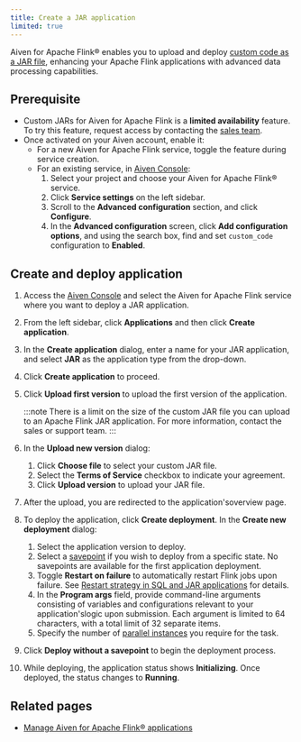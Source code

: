 ```yaml
---
title: Create a JAR application
limited: true
---
```


Aiven for Apache Flink® enables you to upload and deploy [custom code as a JAR file](/docs/products/flink/concepts/custom-jars), enhancing your Apache Flink applications with advanced data processing capabilities.

## Prerequisite

- Custom JARs for Aiven for Apache Flink is a **limited availability** feature.
  To try this feature, request access by contacting the [sales team](mailto:sales@aiven.io).
- Once activated on your Aiven account, enable it:
  - For a new Aiven for Apache Flink service,
    toggle the feature during service creation.
  - For an existing service, in
    [Aiven Console](https://console.aiven.io/):
    1. Select your project and choose your Aiven for Apache Flink® service.
    1. Click **Service settings** on the left sidebar.
    1. Scroll to the **Advanced configuration** section, and click
        **Configure**.
    1. In the **Advanced configuration** screen, click **Add
       configuration options**, and using the search box, find and set
       `custom_code` configuration to **Enabled**.

## Create and deploy application

1.  Access the [Aiven Console](https://console.aiven.io/) and select the
    Aiven for Apache Flink service where you want to deploy a JAR
    application.
1.  From the left sidebar, click **Applications** and then click
    **Create application**.
1.  In the **Create application** dialog, enter a name for your JAR
    application, and select **JAR** as the application type from the
    drop-down.
1.  Click **Create application** to proceed.
1.  Click **Upload first version** to upload the first version of the
    application.

    :::note
    There is a limit on the size of the custom JAR file you can upload to an Apache Flink
    JAR application. For more information, contact the sales or support team.
    :::

1.  In the **Upload new version** dialog:
    1. Click **Choose file** to select your custom JAR file.
    1. Select the **Terms of Service** checkbox to indicate your
       agreement.
    1. Click **Upload version** to upload your JAR file.
1.  After the upload, you are redirected to the application'soverview
    page.
1.  To deploy the application, click **Create deployment**. In the
    **Create new deployment** dialog:
    1.   Select the application version to deploy.
    1.   Select a
        [savepoint](/docs/products/flink/concepts/savepoints) if you wish to deploy from
        a specific state. No
        savepoints are available for the first application deployment.
    1.   Toggle **Restart on failure** to automatically restart Flink
        jobs upon failure. See [Restart strategy in SQL and JAR applications](/docs/products/flink/howto/restart-strategy-jar-applications)
        for details.
    1.   In the **Program args** field, provide command-line arguments
        consisting of variables and configurations relevant to your
        application'slogic upon submission. Each argument is limited
        to 64 characters, with a total limit of 32 separate items.
    1.   Specify the number of [parallel
        instances](https://nightlies.apache.org/flink/flink-docs-master/docs/dev/datastream/execution/parallel/)
        you require for the task.
1.  Click **Deploy without a savepoint** to begin the deployment
    process.
1.  While deploying, the application status shows **Initializing**. Once
    deployed, the status changes to **Running**.

## Related pages

-   [Manage Aiven for Apache Flink® applications](/docs/products/flink/howto/manage-flink-applications)
